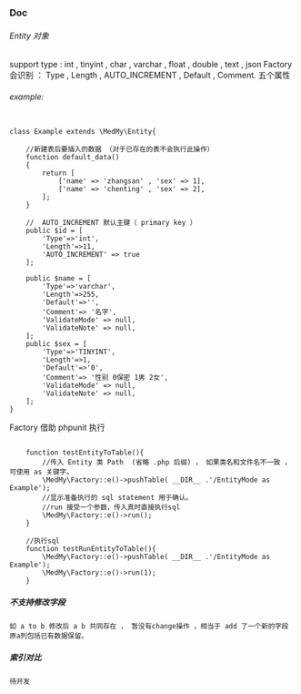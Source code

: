 ### Doc

###### Entity 对象
support type : int , tinyint , char , varchar , float , double , text , json
Factory 会识别 ： Type , Length , AUTO_INCREMENT , Default , Comment. 五个属性
###### example:
```

class Example extends \MedMy\Entity{

    //新建表后要插入的数据 （对于已存在的表不会执行此操作）
    function default_data()
    {
        return [
            ['name' => 'zhangsan' , 'sex' => 1],
            ['name' => 'chenting' , 'sex' => 2],
        ];
    }

    //  AUTO_INCREMENT 默认主键（ primary key ）
    public $id = [
        'Type'=>'int',
        'Length'=>11,
        'AUTO_INCREMENT' => true
    ];

    public $name = [
        'Type'=>'varchar',
        'Length'=>255,
        'Default'=>'',
        'Comment'=> '名字',
        'ValidateMode' => null,
        'ValidateNote' => null,
    ];
    public $sex = [
        'Type'=>'TINYINT',
        'Length'=>1,
        'Default'=>'0',
        'Comment'=> '性别 0保密 1男 2女',
        'ValidateMode' => null,
        'ValidateNote' => null,
    ];
}

```

Factory 借助 phpunit 执行
```
    
    function testEntityToTable(){
        //传入 Entity 类 Path  (省略 .php 后缀) ， 如果类名和文件名不一致 ， 可使用 as 关键字。
        \MedMy\Factory::e()->pushTable( __DIR__ .'/EntityMode as Example');
        //显示准备执行的 sql statement 用于确认。
        //run 接受一个参数，传入真时直接执行sql
        \MedMy\Factory::e()->run();
    }
    
    //执行sql
    function testRunEntityToTable(){
        \MedMy\Factory::e()->pushTable( __DIR__ .'/EntityMode as Example');
        \MedMy\Factory::e()->run(1);
    }
```

##### 不支持修改字段
    如 a to b 修改后 a b 共同存在 ， 暂没有change操作 ，相当于 add 了一个新的字段  原a列包括已有数据保留。 
##### 索引对比
    待开发